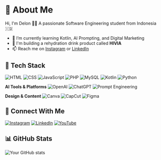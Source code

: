 # 👋 About Me
Hi, I'm Delon 👨‍💻 A passionate Software Engineering student from Indonesia 🇮🇩  
- 🌱 I’m currently learning Kotlin, AI Prompting, and Digital Marketing
- 🚀 I'm building a rehydration drink product called **HIVIA**
- 📫 Reach me on [Instagram](https://www.instagram.com/mhmmdagil_028/) or [LinkedIn](https://www.linkedin.com/in/muh-agil-zakaria-a4a278310/)

## 🚀 Tech Stack
![HTML](https://img.shields.io/badge/-HTML5-orange?style=flat&logo=html5)
![CSS](https://img.shields.io/badge/-CSS3-blue?style=flat&logo=css3)
![JavaScript](https://img.shields.io/badge/-JavaScript-yellow?style=flat&logo=javascript)
![PHP](https://img.shields.io/badge/-PHP-777bb4?style=flat&logo=php)
![MySQL](https://img.shields.io/badge/-MySQL-00758F?style=flat&logo=mysql)
![Kotlin](https://img.shields.io/badge/-Kotlin-7F52FF?style=flat&logo=kotlin)
![Python](https://img.shields.io/badge/-Python-3776AB?style=flat&logo=python)

**AI Tools & Platforms**
![OpenAI](https://img.shields.io/badge/-OpenAI-412991?style=flat&logo=openai)
![ChatGPT](https://img.shields.io/badge/-ChatGPT-10a37f?style=flat&logo=openai)
![Prompt Engineering](https://img.shields.io/badge/-Prompt_Engineering-blueviolet?style=flat)

**Design & Content**
![Canva](https://img.shields.io/badge/-Canva-00C4CC?style=flat&logo=canva)
![CapCut](https://img.shields.io/badge/-CapCut-000000?style=flat&logo=capcut)
![Figma](https://img.shields.io/badge/-Figma-F24E1E?style=flat&logo=figma)

## 🔗 Connect With Me
[![Instagram](https://img.shields.io/badge/-Instagram-E4405F?style=flat&logo=instagram&logoColor=white)](https://www.instagram.com/mhmmdagil_028/)
[![LinkedIn](https://img.shields.io/badge/-LinkedIn-0077B5?style=flat&logo=linkedin&logoColor=white)](https://www.linkedin.com/in/muh-agil-zakaria-a4a278310/)
[![YouTube](https://img.shields.io/badge/-YouTube-FF0000?style=flat&logo=youtube&logoColor=white)](https://www.youtube.com/@gcs_22muhagilzakaria5)

## 📊 GitHub Stats
![Your GitHub stats](https://github-readme-stats.vercel.app/api?username=delon123&show_icons=true&theme=radical)

